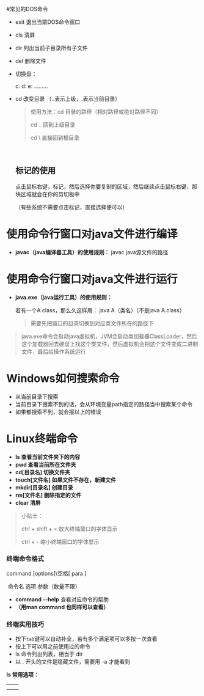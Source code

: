 #常见的DOS命令

- exit 退出当前DOS命令窗口

- cls   清屏

- dir   列出当前子目录所有子文件

- del   删除文件

- 切换盘：  

  c:      d:    e:       .........

- cd    改变目录 （..表示上级，.表示当前目录）

  >使用方法：cd 目录的路径（相对路径或绝对路径不同）
  >
  >cd  ..    回到上级目录
  >
  >cd \      直接回到根目录

  ​

  ## 标记的使用

  点击鼠标右键，标记，然后选择你要复制的区域，然后继续点击鼠标右键，那块区域就会在你的剪切板中

  （有些系统不需要点击标记，直接选择便可以）




# 使用命令行窗口对java文件进行编译

- **javac（java编译器工具）的使用规则：**  javac java源文件的路径




# 使用命令行窗口对java文件进行运行

- **java.exe（java运行工具）的使用规则：**  

  若有一个A.class，那么久这样用：    java A（类名）（不是java A.class）

  >需要先把窗口的目录切换到对应类文件所在的路径下

>java.exe命令会启动java虚拟机，JVM会启动类加载器ClassLoader，然后这个加载器回去硬盘上找这个类文件，然后虚拟机会把这个文件变成二进制文件，最后给操作系统运行



# Windows如何搜索命令

- 从当前目录下搜索
- 当前目录下搜索不到的话，会从环境变量path指定的路径当中搜索某个命令
- 如果都搜索不到，就会报以上的错误







# Linux终端命令

- **ls	          	查看当前文件夹下的内容**
- **pwd              查看当前所在文件夹**
- **cd[目录名]        切换文件夹**
- **touch[文件名]           如果文件不存在，新建文件**
- **mkdir[目录名]           创建目录**
- **rm[文件名]           删除指定的文件**
- **clear              清屏**


> 小贴士：
>
> ctrl + shift + =                  放大终端窗口的字体显示
>
> ctrl + -                                缩小终端窗口的字体显示



### 终端命令格式

command [options]\空格[ para ] 

​     命令名     选项                  参数（数量不限）

- **command --help**           查看对应命令的帮助
- **（用man command 也同样可以查看）**

### 终端实用技巧

- 按下`tab`键可以自动补全，若有多个满足项可以多按一次查看
- 按上下可以用之前使用过的命令
- ls 命令列出列表，相当于 dir
- 以 . 开头的文件是隐藏文件，需要用 -a 才能看到

**ls 常用选项：**

|      |      |
| ---- | ---- |
|      |      |
|      |      |










